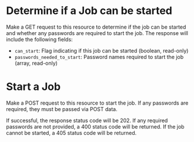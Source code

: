 # Determine if a Job can be started

Make a GET request to this resource to determine if the job can be started and
whether any passwords are required to start the job.  The response will include
the following fields:

* `can_start`: Flag indicating if this job can be started (boolean, read-only)
* `passwords_needed_to_start`: Password names required to start the job (array,
  read-only)

# Start a Job
Make a POST request to this resource to start the job.  If any passwords are
required, they must be passed via POST data.

If successful, the response status code will be 202.  If any required passwords
are not provided, a 400 status code will be returned.  If the job cannot be
started, a 405 status code will be returned.
